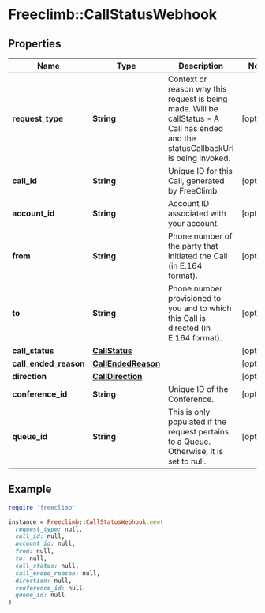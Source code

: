 # Freeclimb::CallStatusWebhook

## Properties

| Name | Type | Description | Notes |
| ---- | ---- | ----------- | ----- |
| **request_type** | **String** | Context or reason why this request is being made. Will be callStatus - A Call has ended and the statusCallbackUrl is being invoked. | [optional] |
| **call_id** | **String** | Unique ID for this Call, generated by FreeClimb. | [optional] |
| **account_id** | **String** | Account ID associated with your account. | [optional] |
| **from** | **String** | Phone number of the party that initiated the Call (in E.164 format). | [optional] |
| **to** | **String** | Phone number provisioned to you and to which this Call is directed (in E.164 format). | [optional] |
| **call_status** | [**CallStatus**](CallStatus.md) |  | [optional] |
| **call_ended_reason** | [**CallEndedReason**](CallEndedReason.md) |  | [optional] |
| **direction** | [**CallDirection**](CallDirection.md) |  | [optional] |
| **conference_id** | **String** | Unique ID of the Conference. | [optional] |
| **queue_id** | **String** | This is only populated if the request pertains to a Queue. Otherwise, it is set to null. | [optional] |

## Example

```ruby
require 'freeclimb'

instance = Freeclimb::CallStatusWebhook.new(
  request_type: null,
  call_id: null,
  account_id: null,
  from: null,
  to: null,
  call_status: null,
  call_ended_reason: null,
  direction: null,
  conference_id: null,
  queue_id: null
)
```

